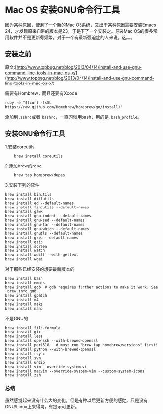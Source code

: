 # Mac OS 安装GNU命令行工具

因为某种原因，使用了一个新的Mac OS系统，又出于某种原因需要安装Emacs 24，才发现原来自带的版本是23，于是下了一个安装之。原来Mac OS的很多常用软件并不是更新得频繁，对于一个有最新强迫症的人来说，这。。。

## 安装之前

原文:[http://www.topbug.net/blog/2013/04/14/install-and-use-gnu-command-line-tools-in-mac-os-x/](http://www.topbug.net/blog/2013/04/14/install-and-use-gnu-command-line-tools-in-mac-os-x/)

需要有Hombrew，而且还要有Xcode
    
    ruby -e "$(curl -fsSL https://raw.github.com/Homebrew/homebrew/go/install)"
    

添加到`.zshrc`或者`.bashrc`，一直习惯用bash，用的是`.bash_profile`。

## 安装GNU命令行工具

1.安装coreutils
    
        brew install coreutils
    

2.添加brew的repo
    
        brew tap homebrew/dupes
    

3.安装下列的软件
    
    brew install binutils
    brew install diffutils
    brew install ed --default-names
    brew install findutils --default-names
    brew install gawk
    brew install gnu-indent --default-names
    brew install gnu-sed --default-names
    brew install gnu-tar --default-names
    brew install gnu-which --default-names
    brew install gnutls --default-names
    brew install grep --default-names
    brew install gzip
    brew install screen
    brew install watch
    brew install wdiff --with-gettext
    brew install wget
    

对于那些已经安装的想要最新版本的
    
    brew install bash
    brew install emacs
    brew install gdb  # gdb requires further actions to make it work. See `brew info gdb`.
    brew install gpatch
    brew install m4
    brew install make
    brew install nano
    

不是GNU的
    
    brew install file-formula
    brew install git
    brew install less
    brew install openssh --with-brewed-openssl
    brew install perl518   # must run "brew tap homebrew/versions" first!
    brew install python --with-brewed-openssl
    brew install rsync
    brew install svn
    brew install unzip
    brew install vim --override-system-vi
    brew install macvim --override-system-vim --custom-system-icons
    brew install zsh
    

### 总结

虽然感觉起来没有什么大的变化，但是有种以后更新方便的感觉，只是没有GNU/Linux上来得爽，有提示可更新。
